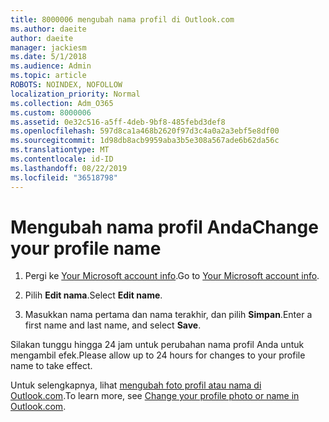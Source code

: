 ```yaml
---
title: 8000006 mengubah nama profil di Outlook.com
ms.author: daeite
author: daeite
manager: jackiesm
ms.date: 5/1/2018
ms.audience: Admin
ms.topic: article
ROBOTS: NOINDEX, NOFOLLOW
localization_priority: Normal
ms.collection: Adm_O365
ms.custom: 8000006
ms.assetid: 0e32c516-a5ff-4deb-9bf8-485febd3def8
ms.openlocfilehash: 597d8ca1a468b2620f97d3c4a0a2a3ebf5e8df00
ms.sourcegitcommit: 1d98db8acb9959aba3b5e308a567ade6b62da56c
ms.translationtype: MT
ms.contentlocale: id-ID
ms.lasthandoff: 08/22/2019
ms.locfileid: "36518798"
---
```

# <a name="change-your-profile-name"></a><span data-ttu-id="bcd58-102">Mengubah nama profil Anda</span><span class="sxs-lookup"><span data-stu-id="bcd58-102">Change your profile name</span></span>

1. <span data-ttu-id="bcd58-103">Pergi ke [Your Microsoft account info](https://go.microsoft.com/fwlink/p/?linkid=860841).</span><span class="sxs-lookup"><span data-stu-id="bcd58-103">Go to [Your Microsoft account info](https://go.microsoft.com/fwlink/p/?linkid=860841).</span></span>
    
2. <span data-ttu-id="bcd58-104">Pilih **Edit nama**.</span><span class="sxs-lookup"><span data-stu-id="bcd58-104">Select **Edit name**.</span></span> 
    
3. <span data-ttu-id="bcd58-105">Masukkan nama pertama dan nama terakhir, dan pilih **Simpan**.</span><span class="sxs-lookup"><span data-stu-id="bcd58-105">Enter a first name and last name, and select **Save**.</span></span> 
    
<span data-ttu-id="bcd58-106">Silakan tunggu hingga 24 jam untuk perubahan nama profil Anda untuk mengambil efek.</span><span class="sxs-lookup"><span data-stu-id="bcd58-106">Please allow up to 24 hours for changes to your profile name to take effect.</span></span>
  
<span data-ttu-id="bcd58-107">Untuk selengkapnya, lihat [mengubah foto profil atau nama di Outlook.com](https://go.microsoft.com/fwlink/?linkid=873110).</span><span class="sxs-lookup"><span data-stu-id="bcd58-107">To learn more, see [Change your profile photo or name in Outlook.com](https://go.microsoft.com/fwlink/?linkid=873110).</span></span>
  

